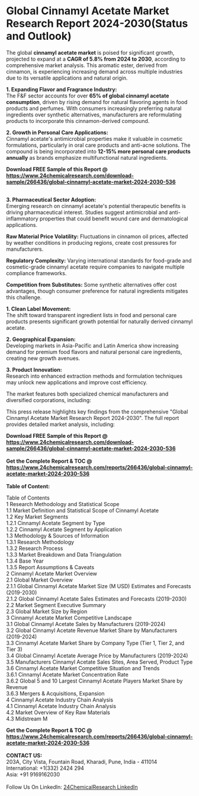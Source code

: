 <h1>Global Cinnamyl Acetate Market Research Report 2024-2030(Status and Outlook)</h1><p>The global <strong>cinnamyl acetate market</strong> is poised for significant growth, projected to expand at a <strong>CAGR of 5.8% from 2024 to 2030</strong>, according to comprehensive market analysis. This aromatic ester, derived from cinnamon, is experiencing increasing demand across multiple industries due to its versatile applications and natural origin.</p><p><strong>1. Expanding Flavor and Fragrance Industry:</strong><br>
The F&amp;F sector accounts for over <strong>65% of global cinnamyl acetate consumption</strong>, driven by rising demand for natural flavoring agents in food products and perfumes. With consumers increasingly preferring natural ingredients over synthetic alternatives, manufacturers are reformulating products to incorporate this cinnamon-derived compound.</p><p><strong>2. Growth in Personal Care Applications:</strong><br>
Cinnamyl acetate's antimicrobial properties make it valuable in cosmetic formulations, particularly in oral care products and anti-acne solutions. The compound is being incorporated into <strong>12-15% more personal care products annually</strong> as brands emphasize multifunctional natural ingredients.</p><div><b>Download FREE Sample of this Report @ 
            <a href="https://www.24chemicalresearch.com/download-sample/266436/global-cinnamyl-acetate-market-2024-2030-536">
            https://www.24chemicalresearch.com/download-sample/266436/global-cinnamyl-acetate-market-2024-2030-536</a></b></div><br><p><strong>3. Pharmaceutical Sector Adoption:</strong><br>
Emerging research on cinnamyl acetate's potential therapeutic benefits is driving pharmaceutical interest. Studies suggest antimicrobial and anti-inflammatory properties that could benefit wound care and dermatological applications.</p><p><strong>Raw Material Price Volatility:</strong> Fluctuations in cinnamon oil prices, affected by weather conditions in producing regions, create cost pressures for manufacturers.</p><p><strong>Regulatory Complexity:</strong> Varying international standards for food-grade and cosmetic-grade cinnamyl acetate require companies to navigate multiple compliance frameworks.</p><p><strong>Competition from Substitutes:</strong> Some synthetic alternatives offer cost advantages, though consumer preference for natural ingredients mitigates this challenge.</p><p><strong>1. Clean Label Movement:</strong><br>
The shift toward transparent ingredient lists in food and personal care products presents significant growth potential for naturally derived cinnamyl acetate.</p><p><strong>2. Geographical Expansion:</strong><br>
Developing markets in Asia-Pacific and Latin America show increasing demand for premium food flavors and natural personal care ingredients, creating new growth avenues.</p><p><strong>3. Product Innovation:</strong><br>
Research into enhanced extraction methods and formulation techniques may unlock new applications and improve cost efficiency.</p><p>The market features both specialized chemical manufacturers and diversified corporations, including:</p><p>This press release highlights key findings from the comprehensive "Global Cinnamyl Acetate Market Research Report 2024-2030". The full report provides detailed market analysis, including:</p><div><b>Download FREE Sample of this Report @ 
            <a href="https://www.24chemicalresearch.com/download-sample/266436/global-cinnamyl-acetate-market-2024-2030-536">
            https://www.24chemicalresearch.com/download-sample/266436/global-cinnamyl-acetate-market-2024-2030-536</a></b></div><br><div><b>Get the Complete Report & TOC @ 
            <a href="https://www.24chemicalresearch.com/reports/266436/global-cinnamyl-acetate-market-2024-2030-536">
            https://www.24chemicalresearch.com/reports/266436/global-cinnamyl-acetate-market-2024-2030-536</a></b></div><br>
            <b>Table of Content:</b><p>Table of Contents<br />
1 Research Methodology and Statistical Scope<br />
1.1 Market Definition and Statistical Scope of Cinnamyl Acetate<br />
1.2 Key Market Segments<br />
1.2.1 Cinnamyl Acetate Segment by Type<br />
1.2.2 Cinnamyl Acetate Segment by Application<br />
1.3 Methodology & Sources of Information<br />
1.3.1 Research Methodology<br />
1.3.2 Research Process<br />
1.3.3 Market Breakdown and Data Triangulation<br />
1.3.4 Base Year<br />
1.3.5 Report Assumptions & Caveats<br />
2 Cinnamyl Acetate Market Overview<br />
2.1 Global Market Overview<br />
2.1.1 Global Cinnamyl Acetate Market Size (M USD) Estimates and Forecasts (2019-2030)<br />
2.1.2 Global Cinnamyl Acetate Sales Estimates and Forecasts (2019-2030)<br />
2.2 Market Segment Executive Summary<br />
2.3 Global Market Size by Region<br />
3 Cinnamyl Acetate Market Competitive Landscape<br />
3.1 Global Cinnamyl Acetate Sales by Manufacturers (2019-2024)<br />
3.2 Global Cinnamyl Acetate Revenue Market Share by Manufacturers (2019-2024)<br />
3.3 Cinnamyl Acetate Market Share by Company Type (Tier 1, Tier 2, and Tier 3)<br />
3.4 Global Cinnamyl Acetate Average Price by Manufacturers (2019-2024)<br />
3.5 Manufacturers Cinnamyl Acetate Sales Sites, Area Served, Product Type<br />
3.6 Cinnamyl Acetate Market Competitive Situation and Trends<br />
3.6.1 Cinnamyl Acetate Market Concentration Rate<br />
3.6.2 Global 5 and 10 Largest Cinnamyl Acetate Players Market Share by Revenue<br />
3.6.3 Mergers & Acquisitions, Expansion<br />
4 Cinnamyl Acetate Industry Chain Analysis<br />
4.1 Cinnamyl Acetate Industry Chain Analysis<br />
4.2 Market Overview of Key Raw Materials<br />
4.3 Midstream M</p><div><b>Get the Complete Report & TOC @ 
            <a href="https://www.24chemicalresearch.com/reports/266436/global-cinnamyl-acetate-market-2024-2030-536">
            https://www.24chemicalresearch.com/reports/266436/global-cinnamyl-acetate-market-2024-2030-536</a></b></div><br><b>CONTACT US:</b><br>
            203A, City Vista, Fountain Road, Kharadi, Pune, India - 411014<br>
            International: +1(332) 2424 294<br>
            Asia: +91 9169162030 <br><br>
            Follow Us On LinkedIn: <a href="https://www.linkedin.com/company/24chemicalresearch/">24ChemicalResearch LinkedIn</a>